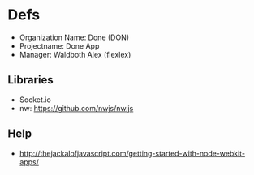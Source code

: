 Defs
===
- Organization Name: Done (DON)
- Projectname: Done App
- Manager: Waldboth Alex (flexlex)


Libraries
---
- Socket.io
- nw: https://github.com/nwjs/nw.js

Help
---
- http://thejackalofjavascript.com/getting-started-with-node-webkit-apps/
